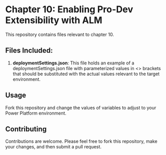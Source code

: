 # Chapter 10: Enabling Pro-Dev Extensibility with ALM

This repository contains files relevant to chapter 10.

## Files Included:

1. **deploymentSettings.json**: This file holds an example of a deploymentSettings.json file with parameterized values in <> brackets that should be substituted with the actual values relevant to the target environment.


## Usage

Fork this repository and change the values of variables to adjust to your Power Platform environment.


## Contributing

Contributions are welcome. Please feel free to fork this repository, make your changes, and then submit a pull request.
